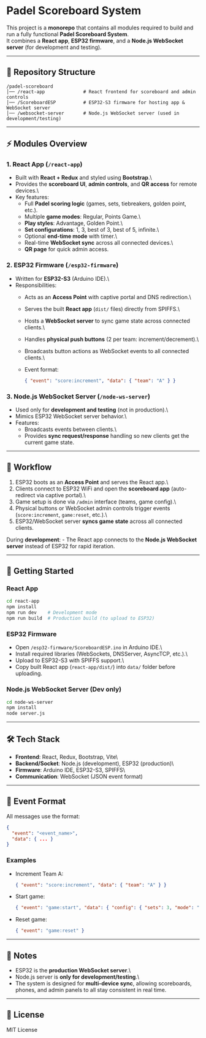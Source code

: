 # Padel Scoreboard System

This project is a **monorepo** that contains all modules required to
build and run a fully functional **Padel Scoreboard System**.\
It combines a **React app**, **ESP32 firmware**, and a **Node.js
WebSocket server** (for development and testing).

------------------------------------------------------------------------

## 📂 Repository Structure

    /padel-scoreboard
    │── /react-app              # React frontend for scoreboard and admin controls
    │── /ScoreboardESP          # ESP32-S3 firmware for hosting app & WebSocket server
    │── /websocket-server       # Node.js WebSocket server (used in development/testing)

------------------------------------------------------------------------

## ⚡ Modules Overview

### 1. React App (`/react-app`)

-   Built with **React + Redux** and styled using **Bootstrap**.\
-   Provides the **scoreboard UI**, **admin controls**, and **QR
    access** for remote devices.\
-   Key features:
    -   Full **Padel scoring logic** (games, sets, tiebreakers, golden
        point, etc.).
    -   Multiple **game modes**: Regular, Points Game.\
    -   **Play styles**: Advantage, Golden Point.\
    -   **Set configurations**: 1, 3, best of 3, best of 5, infinite.\
    -   Optional **end-time mode** with timer.\
    -   Real-time **WebSocket sync** across all connected devices.\
    -   **QR page** for quick admin access.

### 2. ESP32 Firmware (`/esp32-firmware`)

-   Written for **ESP32-S3** (Arduino IDE).\
-   Responsibilities:
    -   Acts as an **Access Point** with captive portal and DNS
        redirection.\

    -   Serves the built **React app** (`dist/` files) directly from
        SPIFFS.\

    -   Hosts a **WebSocket server** to sync game state across connected
        clients.\

    -   Handles **physical push buttons** (2 per team:
        increment/decrement).\

    -   Broadcasts button actions as WebSocket events to all connected
        clients.\

    -   Event format:

        ``` json
        { "event": "score:increment", "data": { "team": "A" } }
        ```

### 3. Node.js WebSocket Server (`/node-ws-server`)

-   Used only for **development and testing** (not in production).\
-   Mimics ESP32 WebSocket server behavior.\
-   Features:
    -   Broadcasts events between clients.\
    -   Provides **sync request/response** handling so new clients get
        the current game state.

------------------------------------------------------------------------

## 🔄 Workflow

1.  ESP32 boots as an **Access Point** and serves the React app.\
2.  Clients connect to ESP32 WiFi and open the **scoreboard app**
    (auto-redirect via captive portal).\
3.  Game setup is done via `/admin` interface (teams, game config).\
4.  Physical buttons or WebSocket admin controls trigger events
    (`score:increment`, `game:reset`, etc.).\
5.  ESP32/WebSocket server **syncs game state** across all connected
    clients.

During **development**: - The React app connects to the **Node.js
WebSocket server** instead of ESP32 for rapid iteration.

------------------------------------------------------------------------

## 🚀 Getting Started

### React App

``` bash
cd react-app
npm install
npm run dev    # Development mode
npm run build  # Production build (to upload to ESP32)
```

### ESP32 Firmware

-   Open `/esp32-firmware/ScoreboardESP.ino` in Arduino IDE.\
-   Install required libraries (WebSockets, DNSServer, AsyncTCP, etc.).\
-   Upload to ESP32-S3 with SPIFFS support.\
-   Copy built React app (`react-app/dist/`) into `data/` folder before
    uploading.

### Node.js WebSocket Server (Dev only)

``` bash
cd node-ws-server
npm install
node server.js
```

------------------------------------------------------------------------

## 🛠️ Tech Stack

-   **Frontend**: React, Redux, Bootstrap, Vite\
-   **Backend/Socket**: Node.js (development), ESP32 (production)\
-   **Firmware**: Arduino IDE, ESP32-S3, SPIFFS\
-   **Communication**: WebSocket (JSON event format)

------------------------------------------------------------------------

## 📖 Event Format

All messages use the format:

``` json
{
  "event": "<event_name>",
  "data": { ... }
}
```

### Examples

-   Increment Team A:

    ``` json
    { "event": "score:increment", "data": { "team": "A" } }
    ```

-   Start game:

    ``` json
    { "event": "game:start", "data": { "config": { "sets": 3, "mode": "regular" } } }
    ```

-   Reset game:

    ``` json
    { "event": "game:reset" }
    ```

------------------------------------------------------------------------

## 📌 Notes

-   ESP32 is the **production WebSocket server**.\
-   Node.js server is **only for development/testing**.\
-   The system is designed for **multi-device sync**, allowing
    scoreboards, phones, and admin panels to all stay consistent in real
    time.

------------------------------------------------------------------------

## 📜 License

MIT License
